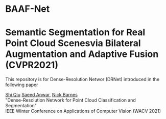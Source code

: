# BAAF-Net
# Semantic Segmentation for Real Point Cloud Scenesvia Bilateral Augmentation and Adaptive Fusion (CVPR2021)
This repository is for Dense-Resolution Networ (DRNet) introduced in the following paper

[Shi Qiu](https://shiqiu0419.github.io/) [Saeed Anwar](https://saeed-anwar.github.io/),  [Nick Barnes](http://users.cecs.anu.edu.au/~nmb/)  
"Dense-Resolution Network for Point Cloud Classification and Segmentation"  
IEEE Winter Conference on Applications of Computer Vision (WACV 2021)
